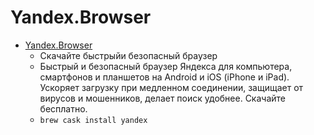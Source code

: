 # Yandex.Browser
- [Yandex.Browser](https://browser.yandex.ru/desktop/)
  -  Скачайте быстрыйи безопасный браузер
  - Быстрый и безопасный браузер Яндекса для компьютера, смартфонов и планшетов на Android и iOS (iPhone и iPad). Ускоряет загрузку при медленном соединении, защищает от вирусов и мошенников, делает поиск удобнее. Скачайте бесплатно.
  - `brew cask install yandex`
